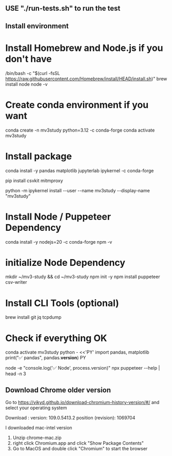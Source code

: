 ## USE "./run-tests.sh" to run the test

## Install environment
# Install Homebrew and Node.js if you don't have
/bin/bash -c "$(curl -fsSL https://raw.githubusercontent.com/Homebrew/install/HEAD/install.sh)"
brew install node 
node -v 

# Create conda environment if you want
conda create -n mv3study python=3.12 -c conda-forge
conda activate mv3study

# Install package
conda install -y pandas matplotlib jupyterlab ipykernel -c conda-forge

pip install csvkit mitmproxy

python -m ipykernel install --user --name mv3study --display-name "mv3study"

# Install Node / Puppeteer Dependency
conda install -y nodejs=20 -c conda-forge
npm -v 

# initialize Node Dependency
mkdir ~/mv3-study && cd ~/mv3-study
npm init -y
npm install puppeteer csv-writer

# Install CLI Tools (optional)
brew install git jq tcpdump

# Check if everything OK
conda activate mv3study
python - <<'PY'
import pandas, matplotlib
print("✅ pandas", pandas.__version__)
PY

node -e "console.log('✅ Node', process.version)"
npx puppeteer --help | head -n 3

## Download Chrome older version
Go to https://vikyd.github.io/download-chromium-history-version/#/ and select your operating system

Download :
version: 109.0.5413.2
position (revision): 1069704

I downloaded mac-intel version

1. Unzip chrome-mac.zip
2. right click Chromium.app and click "Show Package Contents"
3. Go to MacOS and double click "Chromium" to start the browser





